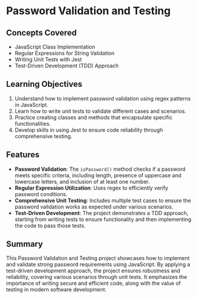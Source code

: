 # Password Validation and Testing

## Concepts Covered

- JavaScript Class Implementation
- Regular Expressions for String Validation
- Writing Unit Tests with Jest
- Test-Driven Development (TDD) Approach

## Learning Objectives

1. Understand how to implement password validation using regex patterns in JavaScript.
2. Learn how to write unit tests to validate different cases and scenarios.
3. Practice creating classes and methods that encapsulate specific functionalities.
4. Develop skills in using Jest to ensure code reliability through comprehensive testing.

## Features

- **Password Validation**: The `isPassword()` method checks if a password meets specific criteria, including length, presence of uppercase and lowercase letters, and inclusion of at least one number.
- **Regular Expression Utilization**: Uses regex to efficiently verify password conditions.
- **Comprehensive Unit Testing**: Includes multiple test cases to ensure the password validation works as expected under various scenarios.
- **Test-Driven Development**: The project demonstrates a TDD approach, starting from writing tests to ensure functionality and then implementing the code to pass those tests.

## Summary

This Password Validation and Testing project showcases how to implement and validate strong password requirements using JavaScript. By applying a test-driven development approach, the project ensures robustness and reliability, covering various scenarios through unit tests. It emphasizes the importance of writing secure and efficient code, along with the value of testing in modern software development.
